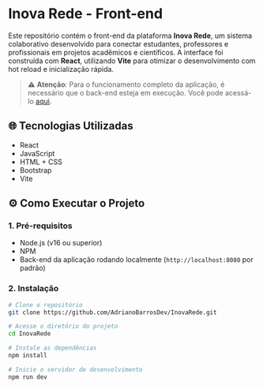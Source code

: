 # Inova Rede - Front-end

Este repositório contém o front-end da plataforma **Inova Rede**, um sistema colaborativo desenvolvido para conectar estudantes, professores e profissionais em projetos acadêmicos e científicos. A interface foi construída com **React**, utilizando **Vite** para otimizar o desenvolvimento com hot reload e inicialização rápida.

> ⚠️ **Atenção**: Para o funcionamento completo da aplicação, é necessário que o back-end esteja em execução. Você pode acessá-lo [aqui](https://github.com/AdrianoBarrosDev/InovaRede-Server).

## 🌐 Tecnologias Utilizadas

- React  
- JavaScript  
- HTML + CSS  
- Bootstrap  
- Vite

## ⚙️ Como Executar o Projeto

### 1. Pré-requisitos

- Node.js (v16 ou superior)  
- NPM 
- Back-end da aplicação rodando localmente (`http://localhost:8080` por padrão)

### 2. Instalação

```bash
# Clone o repositório
git clone https://github.com/AdrianoBarrosDev/InovaRede.git

# Acesse o diretório do projeto
cd InovaRede

# Instale as dependências
npm install

# Inicie o servidor de desenvolvimento
npm run dev
